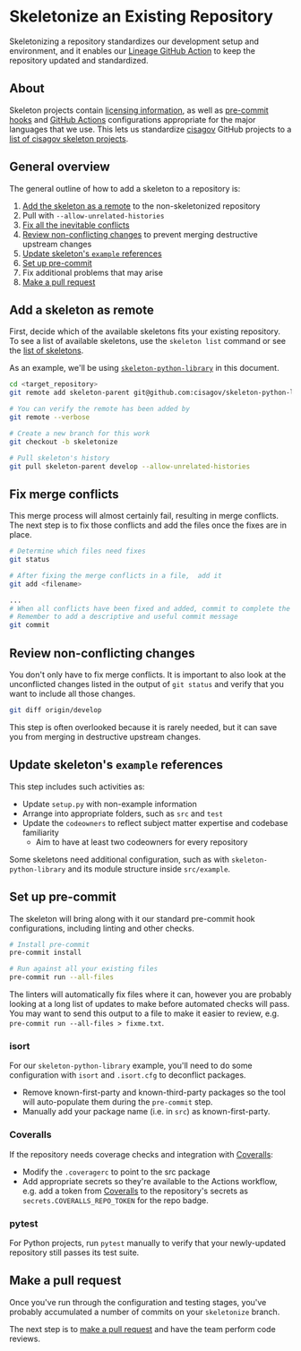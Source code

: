 # Skeletonize an Existing Repository #

Skeletonizing a repository standardizes our development setup and environment,
and it enables our [Lineage GitHub Action](https://github.com/cisagov/action-lineage/)
to keep the repository updated and standardized.

## About ##

Skeleton projects contain [licensing information](LICENSE), as
well as [pre-commit hooks](https://pre-commit.com) and
[GitHub Actions](https://github.com/features/actions) configurations
appropriate for the major languages that we use. This lets us standardize
[cisagov](https://github.com/cisagov) GitHub projects to a
[list of cisagov skeleton projects](https://github.com/search?q=org%3Acisagov+skeleton&type=Repositories).

## General overview ##

The general outline of how to add a skeleton to a repository is:

1. [Add the skeleton as a remote](#add-a-skeleton-as-remote) to the
non-skeletonized repository
1. Pull with `--allow-unrelated-histories`
1. [Fix all the inevitable conflicts](#fix-merge-conflicts)
1. [Review non-conflicting changes](#review-non-conflicting-changes) to
prevent merging destructive upstream changes
1. [Update skeleton's `example` references](#update-skeletons-example-references)
1. [Set up pre-commit](#set-up-pre-commit)
1. Fix additional problems that may arise
1. [Make a pull request](#make-a-pull-request)

## Add a skeleton as remote ##

First, decide which of the available skeletons fits your existing repository.
To see a list of available skeletons, use the `skeleton list` command or see
the [list of skeletons](skeleton-list.md).

As an example, we'll be using [`skeleton-python-library`](https://github.com/cisagov/skeleton-python-library)
in this document.

```sh
cd <target_repository>
git remote add skeleton-parent git@github.com:cisagov/skeleton-python-library.git

# You can verify the remote has been added by
git remote --verbose

# Create a new branch for this work
git checkout -b skeletonize

# Pull skeleton's history
git pull skeleton-parent develop --allow-unrelated-histories
```

## Fix merge conflicts ##

This merge process will almost certainly fail, resulting in merge conflicts.
The next step is to fix those conflicts and add the files once the fixes are
in place.

```sh
# Determine which files need fixes
git status

# After fixing the merge conflicts in a file,  add it
git add <filename>

...
# When all conflicts have been fixed and added, commit to complete the merge
# Remember to add a descriptive and useful commit message
git commit
```

## Review non-conflicting changes ##

You don't only have to fix merge conflicts. It is important to also look at
the unconflicted changes listed in the output of `git status` and verify that
you want to include all those changes.

```sh
git diff origin/develop
```

This step is often overlooked because it is rarely needed, but it can save you
from merging in destructive upstream changes.

## Update skeleton's `example` references ##

This step includes such activities as:

- Update `setup.py` with non-example information
- Arrange into appropriate folders, such as `src` and `test`
- Update the `codeowners` to reflect subject matter expertise and
codebase familiarity
  - Aim to have at least two codeowners for every repository

Some skeletons need additional configuration, such as with
`skeleton-python-library` and its module structure inside `src/example`.

## Set up pre-commit ##

The skeleton will bring along with it our standard pre-commit hook
configurations, including linting and other checks.

```sh
# Install pre-commit
pre-commit install

# Run against all your existing files
pre-commit run --all-files
```

The linters will automatically fix files where it can, however you are
probably looking at a long list of updates to make before automated checks
will pass. You may want to send this output to a file to make it easier to
review, e.g. `pre-commit run --all-files > fixme.txt`.

### isort ###

For our `skeleton-python-library` example, you'll need to do some
configuration with `isort` and `.isort.cfg` to deconflict packages.

- Remove known-first-party and known-third-party packages so the tool will
auto-populate them during the `pre-commit` step.
- Manually add your package name (i.e. in `src`) as known-first-party.

### Coveralls ###

If the repository needs coverage checks and integration with
[Coveralls](https://coveralls.io/github/cisagov):

- Modify the `.coveragerc` to point to the src package
- Add appropriate secrets so they're available to the Actions workflow,
e.g. add a token from [Coveralls](https://coveralls.io/github/cisagov) to the
repository's secrets as `secrets.COVERALLS_REPO_TOKEN` for the repo badge.

### pytest ###

For Python projects, run `pytest` manually to verify that your newly-updated
repository still passes its test suite.

## Make a pull request ##

Once you've run through the configuration and testing stages, you've probably
accumulated a number of commits on your `skeletonize` branch.

The next step is to [make a pull request](https://docs.github.com/en/github/collaborating-with-issues-and-pull-requests/creating-a-pull-request)
and have the team perform code reviews.
